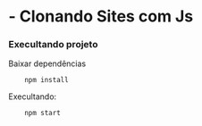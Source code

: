 # - Clonando Sites com Js

### Execultando projeto

Baixar dependências
```
    npm install
```

Execultando:

```
    npm start
```